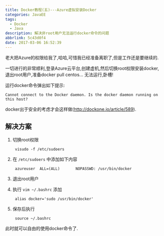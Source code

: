 ```yaml
---
title: Docker教程(五)---Azure虚拟安装Docker
categories: JavaEE
tags:
  - Docker
  - Java
description: 解决非root用户无法运行docker命令的问题
abbrlink: 5c43d0f4
date: 2017-03-06 16:52:39
---
```


老大把Azure的权限给我了,哈哈,可惜我已经准备离职了,但是工作还是要继续的.

一切进行的非常顺利,登录Azure云平台,创建虚机,然后切换root权限安装docker,退出root用户,准备docker pull centos...
无法运行,卧槽!

运行docker命令弹出如下提示:

	Cannot connect to the Docker daemon. Is the docker daemon running on this host?

docker出于安全的考虑才会这样做(http://dockone.io/article/589).

## 解决方案
1. 切换root权限

		visudo -f /etc/sudoers
2. 在 `/etc/sudoers` 中添加如下内容

		azureuser  ALL=(ALL)       NOPASSWD: /usr/bin/docker

3. 退出root用户
4. 执行 `vim ~/.bashrc` 添加

		alias docker='sudo /usr/bin/docker'

5. 保存后执行

		source ~/.bashrc

此时就可以自由的使用docker命令了.
